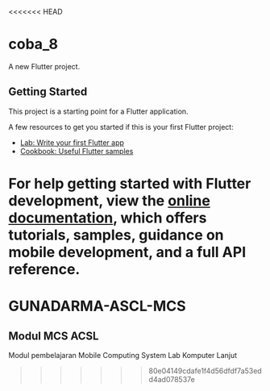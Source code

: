 <<<<<<< HEAD
# coba_8

A new Flutter project.

## Getting Started

This project is a starting point for a Flutter application.

A few resources to get you started if this is your first Flutter project:

- [Lab: Write your first Flutter app](https://docs.flutter.dev/get-started/codelab)
- [Cookbook: Useful Flutter samples](https://docs.flutter.dev/cookbook)

For help getting started with Flutter development, view the
[online documentation](https://docs.flutter.dev/), which offers tutorials,
samples, guidance on mobile development, and a full API reference.
=======
# GUNADARMA-ASCL-MCS
## Modul MCS ACSL
Modul pembelajaran Mobile Computing System Lab Komputer Lanjut
>>>>>>> 80e04149cdafe1f4d56dfdf7a53edd4ad078537e
